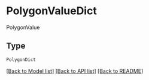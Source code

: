 # PolygonValueDict

PolygonValue

## Type
```python
PolygonDict
```


[[Back to Model list]](../../README.md#models-v2-link) [[Back to API list]](../../README.md#documentation-for-api-endpoints) [[Back to README]](../../README.md)
